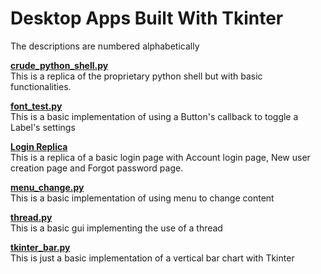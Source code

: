 # Desktop Apps Built With Tkinter

The descriptions are numbered alphabetically

**[crude_python_shell.py](https://github.com/eaverine/GUIs-On-The-Way/blob/main/crude_python_shell.py)**  
This is a replica of the proprietary python shell but with basic functionalities.

**[font_test.py](https://github.com/eaverine/GUIs-On-The-Way/blob/main/font_test.py)**  
This is a basic implementation of using a Button's callback to toggle a Label's settings

**[Login Replica](https://github.com/eaverine/GUIs-On-The-Way/tree/main/Login%20Replica)**  
This is a replica of a basic login page with Account login page, New user creation page and Forgot password page.

**[menu_change.py](https://github.com/eaverine/GUIs-On-The-Way/blob/main/menu_change.py)**  
This is a basic implementation of using menu to change content

**[thread.py](https://github.com/eaverine/GUIs-On-The-Way/blob/main/thread.py)**  
This is a basic gui implementing the use of a thread

**[tkinter_bar.py](https://github.com/eaverine/GUIs-On-The-Way/blob/main/tkinter_bar.py)**  
This is just a basic implementation of a vertical bar chart with Tkinter
